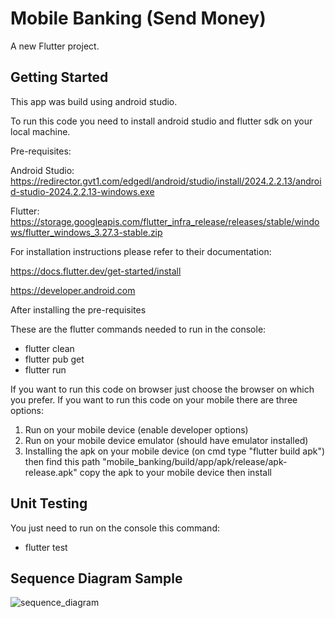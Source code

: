 # Mobile Banking (Send Money)

A new Flutter project.

## Getting Started

This app was build using android studio.

To run this code you need to install android studio and flutter sdk on your local machine.

Pre-requisites:

Android Studio: https://redirector.gvt1.com/edgedl/android/studio/install/2024.2.2.13/android-studio-2024.2.2.13-windows.exe

Flutter: https://storage.googleapis.com/flutter_infra_release/releases/stable/windows/flutter_windows_3.27.3-stable.zip

For installation instructions please refer to their documentation:

https://docs.flutter.dev/get-started/install

https://developer.android.com

After installing the pre-requisites

These are the flutter commands needed to run in the console:
- flutter clean
- flutter pub get
- flutter run

If you want to run this code on browser just choose the browser on which you prefer.
If you want to run this code on your mobile there are three options:

  1. Run on your mobile device (enable developer options)
  2. Run on your mobile device emulator (should have emulator installed)
  3. Installing the apk on your mobile device (on cmd type "flutter build apk") then find this path "mobile_banking/build/app/apk/release/apk-release.apk" 
     copy the apk to your mobile device then install

## Unit Testing

You just need to run on the console this command:
- flutter test

## Sequence Diagram Sample
![sequence_diagram](https://github.com/user-attachments/assets/63b9d8b7-9045-4e82-89b4-54fd86674f8c)


